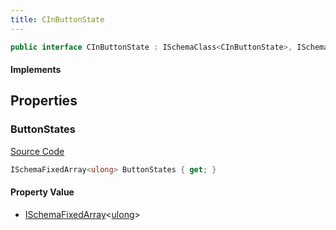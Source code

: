 ```yaml
---
title: CInButtonState
---
```


```csharp
public interface CInButtonState : ISchemaClass<CInButtonState>, ISchemaField, ISchemaClass, INativeHandle
```

#### Implements

## Properties

### ButtonStates

[Source Code](https://github.com/swiftly-solution/swiftlys2/blob/beta/managed/src/SwiftlyS2.Generated/Schemas/Interfaces/CInButtonState.cs#L16)

```csharp
ISchemaFixedArray<ulong> ButtonStates { get; }
```

#### Property Value

- [ISchemaFixedArray](/docs/api/shared/schemas/ischemafixedarray-1)<[ulong](https://learn.microsoft.com/dotnet/api/system.uint64)>

